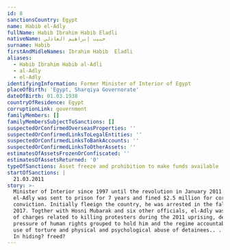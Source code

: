 ```yaml
---
id: 8
sanctionsCountry: Egypt
name: Habib el-Adly
fullName: Habib Ibrahim Habib Eladli
nativeName: حبيب إبراهيم العادلي‎
surname: Habib
firstAndMidleNames: Ibrahim Habib  Eladli
aliases:
  - Habib Ibrahim Habib al-Adli
  - al-Adly
  - el-Adly
identifyingInformation: Former Minister of Interior of Egypt
placeOfBirth: 'Egypt, Sharqiya Governorate'
dateOfBirth: 01.03.1938
countryOfResidence: Egypt
corruptionLink: government
familyMembers: []
familyMembersSubjectToSanctions: []
suspectedOrConfirmedOverseasProperties: ''
suspectedOrConfirmedLinksToLegalEntities: ''
suspectedOrConfirmedLinksToBankAccounts: ''
suspectedOrConfirmedLinksToOtherAssets: ''
estimatesOfAssetsFrozenOrConfiscated: ''
estimatesOfAssetsReturned: '0'
typeOfSanctions: Asset freeze and prohibition to make funds available
startOfSanctions: |
  21.03.2011
story: >-
  Minister of Interior since 1997 until the revolution in January 2011.  Habib
  el-Adly was sent to prison for 7 years and fined $2.5 million for corruption
  conviction. Initially fleeign the country, he was arrested in the fall of
  2017. Togther with Hosni Mubarak and six other officials, el-Adly was cleared
  of charges related to killing protesters during the 2011 uprising, despite the
  pressure of human rights grouped to hold him and the regime accountable for
  use of torture and physical and psychological abuse of detainees.. .........
  In hiding? freed?
---
```


